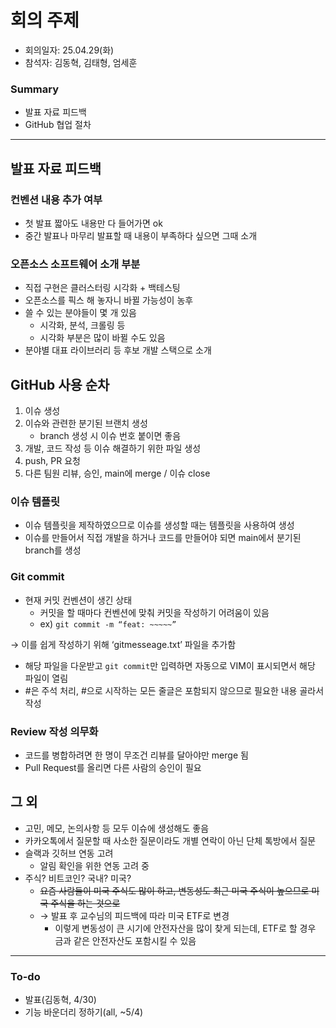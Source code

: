 # 회의 주제
- 회의일자: 25.04.29(화)
- 참석자: 김동혁, 김태형, 엄세훈

### Summary
- 발표 자료 피드백
- GitHub 협업 절차

---

## 발표 자료 피드백
### 컨벤션 내용 추가 여부
- 첫 발표 짧아도 내용만 다 들어가면 ok
- 중간 발표나 마무리 발표할 때 내용이 부족하다 싶으면 그때 소개

### 오픈소스 소프트웨어 소개 부분
- 직접 구현은 클러스터링 시각화 + 백테스팅
- 오픈소스를 픽스 해 놓자니 바뀔 가능성이 농후
- 쓸 수 있는 분야들이 몇 개 있음
    - 시각화, 분석, 크롤링 등
    - 시각화 부분은 많이 바뀔 수도 있음
- 분야별 대표 라이브러리 등 후보 개발 스택으로 소개

## GitHub 사용 순차
1. 이슈 생성
2. 이슈와 관련한 분기된 브랜치 생성
    - branch 생성 시 이슈 번호 붙이면 좋음
3. 개발, 코드 작성 등 이슈 해결하기 위한 파일 생성
4. push, PR 요청
5. 다른 팀원 리뷰, 승인, main에 merge / 이슈 close

### 이슈 템플릿
- 이슈 템플릿을 제작하였으므로 이슈를 생성할 때는 템플릿을 사용하여 생성
- 이슈를 만들어서 직접 개발을 하거나 코드를 만들어야 되면 main에서 분기된 branch를 생성

### Git commit
- 현재 커밋 컨벤션이 생긴 상태
    - 커밋을 할 때마다 컨벤션에 맞춰 커밋을 작성하기 어려움이 있음
    - ex) `git commit -m “feat: ~~~~~”`

→ 이를 쉽게 작성하기 위해 ‘gitmesseage.txt’ 파일을 추가함

- 해당 파일을 다운받고 `git commit`만 입력하면 자동으로 VIM이 표시되면서 해당 파일이 열림
- #은 주석 처리, #으로 시작하는 모든 줄글은 포함되지 않으므로 필요한 내용 골라서 작성

### Review 작성 의무화
- 코드를 병합하려면 한 명이 무조건 리뷰를 달아야만 merge 됨
- Pull Request를 올리면 다른 사람의 승인이 필요

## 그 외
- 고민, 메모, 논의사항 등 모두 이슈에 생성해도 좋음
- 카카오톡에서 질문할 때 사소한 질문이라도 개별 연락이 아닌 단체 톡방에서 질문
- 슬랙과 깃허브 연동 고려
    - 알림 확인을 위한 연동 고려 중
- 주식? 비트코인? 국내? 미국?
    - ~~요즘 사람들이 미국 주식도 많이 하고, 변동성도 최근 미국 주식이 높으므로 미국 주식을 하는 것으로~~
    - → 발표 후 교수님의 피드백에 따라 미국 ETF로 변경
        - 이렇게 변동성이 큰 시기에 안전자산을 많이 찾게 되는데, ETF로 할 경우 금과 같은 안전자산도 포함시킬 수 있음

---

### To-do
- 발표(김동혁, 4/30)
- 기능 바운더리 정하기(all, ~5/4)